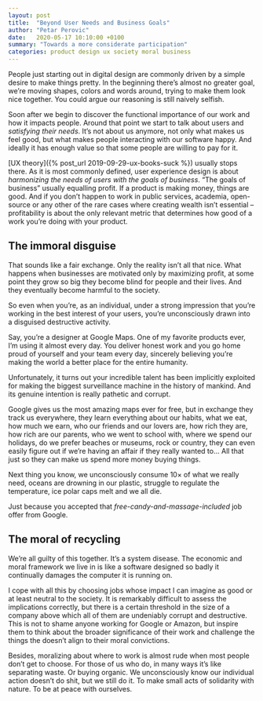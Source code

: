 ```yaml
---
layout: post
title:  "Beyond User Needs and Business Goals"
author: "Petar Perovic"
date:   2020-05-17 10:10:00 +0100
summary: "Towards a more considerate participation"
categories: product design ux society moral business
---
```

People just starting out in digital design are commonly driven by a simple desire to make things pretty. In the beginning there’s almost no greater goal, we’re moving shapes, colors and words around, trying to make them look nice together. You could argue our reasoning is still naively selfish.

Soon after we begin to discover the functional importance of our work and how it impacts people. Around that point we start to talk about users and _satisfying their needs_. It’s not about us anymore, not only what makes us feel good, but what makes people interacting with our software happy.  And ideally it has enough value so that some people are willing to pay for it.

[UX theory]({% post_url 2019-09-29-ux-books-suck %}) usually stops there. As it is most commonly defined, user experience design is about _harmonizing the needs of users with the goals of business_. “The goals of business” usually equalling profit. If a product is making money, things are good. And if you don’t happen to work in public services, academia, open-source or any other of the rare cases where creating wealth isn’t essential – profitability is about the only relevant metric that determines how good of a work you’re doing with your product.

## The immoral disguise

That sounds like a fair exchange. Only the reality isn’t all that nice. What happens when businesses are motivated only by maximizing profit, at some point they grow so big they become blind for people and their lives. And they eventually become harmful to the society.

So even when you’re, as an individual, under a strong impression that you’re working in the best interest of your users, you’re unconsciously drawn into a disguised destructive activity.

Say, you’re a designer at Google Maps. One of my favorite products ever, I’m using it almost every day. You deliver honest work and you go home proud of yourself and your team every day, sincerely believing you’re making the world a better place for the entire humanity.

Unfortunately, it turns out your incredible talent has been implicitly exploited for making the biggest surveillance machine in the history of mankind. And its genuine intention is really pathetic and corrupt.

Google gives us the most amazing maps ever for free, but in exchange they track us everywhere, they learn everything about our habits, what we eat, how much we earn, who our friends and our lovers are, how rich they are, how rich are our parents, who we went to school with, where we spend our holidays, do we prefer beaches or museums, rock or country, they can even easily figure out if we’re having an affair if they really wanted to… All that just so they can make us spend more money buying things.

Next thing you know, we unconsciously consume 10× of what we really need, oceans are drowning in our plastic, struggle to regulate the temperature, ice polar caps melt and we all die.

Just because you accepted that _free-candy-and-massage-included_ job offer from Google.

## The moral of recycling

We’re all guilty of this together. It’s a system disease. The economic and moral framework we live in is like a software designed so badly it continually damages the computer it is running on.

I cope with all this by choosing jobs whose impact I can imagine as good or at least neutral to the society. It is remarkably difficult to assess the implications correctly, but there is a certain threshold in the size of a company above which all of them are undeniably corrupt and destructive. This is not to shame anyone working for Google or Amazon, but inspire them to think about the broader significance of their work and challenge the things the doesn’t align to their moral convictions.

Besides, moralizing about where to work is almost rude when most people don’t get to choose. For those of us who do, in many ways it’s like separating waste. Or buying organic. We unconsciously know our individual action doesn’t do shit, but we still do it. To make small acts of solidarity with nature. To be at peace with ourselves.